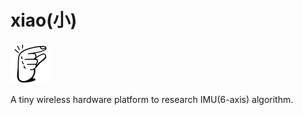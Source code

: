 # xiao(小)

![xiao](./docs/images/tiny.png)

A tiny wireless hardware platform to research IMU(6-axis) algorithm.